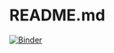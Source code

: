 # README.md

[![Binder](http://mybinder.org/badge.svg)](http://mybinder.org/repo/widdowquinn/notebooks)